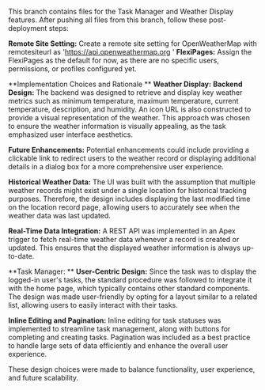 This branch contains files for the Task Manager and Weather Display features. After pushing all files from this branch, follow these post-deployment steps:

**Remote Site Setting:** Create a remote site setting for OpenWeatherMap with remotesiteurl as 'https://api.openweathermap.org
'
**FlexiPages:** Assign the FlexiPages as the default for now, as there are no specific users, permissions, or profiles configured yet.

**Implementation Choices and Rationale
**
**Weather Display:**
**Backend Design:** The backend was designed to retrieve and display key weather metrics such as minimum temperature, maximum temperature, current temperature, description, and humidity. An icon URL is also constructed to provide a visual representation of the weather. This approach was chosen to ensure the weather information is visually appealing, as the task emphasized user interface aesthetics.

**Future Enhancements:** Potential enhancements could include providing a clickable link to redirect users to the weather record or displaying additional details in a dialog box for a more comprehensive user experience.

**Historical Weather Data:** The UI was built with the assumption that multiple weather records might exist under a single location for historical tracking purposes. Therefore, the design includes displaying the last modified time on the location record page, allowing users to accurately see when the weather data was last updated.

**Real-Time Data Integration:** A REST API was implemented in an Apex trigger to fetch real-time weather data whenever a record is created or updated. This ensures that the displayed weather information is always up-to-date.

**Task Manager:
**
**User-Centric Design:** Since the task was to display the logged-in user's tasks, the standard procedure was followed to integrate it with the home page, which typically contains other standard components. The design was made user-friendly by opting for a layout similar to a related list, allowing users to easily interact with their tasks.

**Inline Editing and Pagination:** Inline editing for task statuses was implemented to streamline task management, along with buttons for completing and creating tasks. Pagination was included as a best practice to handle large sets of data efficiently and enhance the overall user experience.

These design choices were made to balance functionality, user experience, and future scalability.
